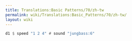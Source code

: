 ```yaml
---
title: Translations:Basic Patterns/70/zh-tw
permalink: wiki/Translations:Basic_Patterns/70/zh-tw/
layout: wiki
---
```


``` Haskell
d1 $ speed "1 2 4" # sound "jungbass:6"
```
